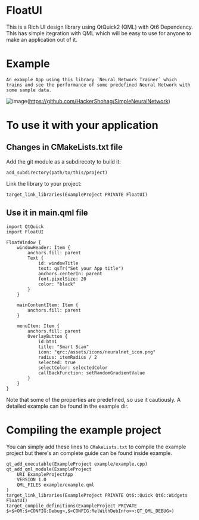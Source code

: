 # FloatUI
This is a Rich UI design library using QtQuick2 (QML) with Qt6 Dependency. This has simple itegration with QML which will be easy to use for anyone to make an application out of it.

# Example
    An example App using this library `Neural Network Trainer` which trains and see the performance of some predefined Neural Network with some sample data.

![image](https://github.com/HackerShohag/FloatUI/assets/47150885/ad617526-057f-4adf-ab56-96cdbdd5ecae)(https://github.com/HackerShohag/SimpleNeuralNetwork)

# To use it with your application

## Changes in CMakeLists.txt file
Add the git module as a subdirecoty to build it:

    add_subdirectory(path/to/this/project)
Link the library to your project:

    target_link_libraries(ExampleProject PRIVATE FloatUI)

## Use it in main.qml file

    import QtQuick
    import FloatUI
    
    FloatWindow {
        windowHeader: Item {
            anchors.fill: parent
            Text {
                id: windowTitle
                text: qsTr("Set your App title")
                anchors.centerIn: parent
                font.pixelSize: 20
                color: "black"
            }
        }
    
        mainContentItem: Item {
            anchors.fill: parent
        }
    
        menuItem: Item {
            anchors.fill: parent
            OverlayButton {
                id:btn1
                title: "Smart Scan"
                icon: "qrc:/assets/icons/neuralnet_icon.png"
                radius: itemRadius / 2
                selected: true
                selectColor: selectedColor
                callBackFunction: setRandomGradientValue
            }
        }
    }

Note that some of the properties are predefined, so use it cautiously. A detailed example can be found in the example dir.

# Compiling the example project
You can simply add these lines to `CMakeLists.txt` to compile the example project but there's an complete guide can be found inside example.

    qt_add_executable(ExampleProject example/example.cpp)
    qt_add_qml_module(ExampleProject
        URI ExampleProjectApp
        VERSION 1.0
        QML_FILES example/example.qml
    )
    target_link_libraries(ExampleProject PRIVATE Qt6::Quick Qt6::Widgets FloatUI)
    target_compile_definitions(ExampleProject PRIVATE $<$<OR:$<CONFIG:Debug>,$<CONFIG:RelWithDebInfo>>:QT_QML_DEBUG>)
